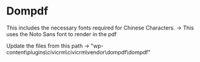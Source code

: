 Dompdf
======

This includes the necessary fonts required for Chinese Characters.
-> This uses the  Noto Sans font to render in the pdf

Update the files from this path -> "wp-content\plugins\civicrm\civicrm\vendor\dompdf\dompdf"

